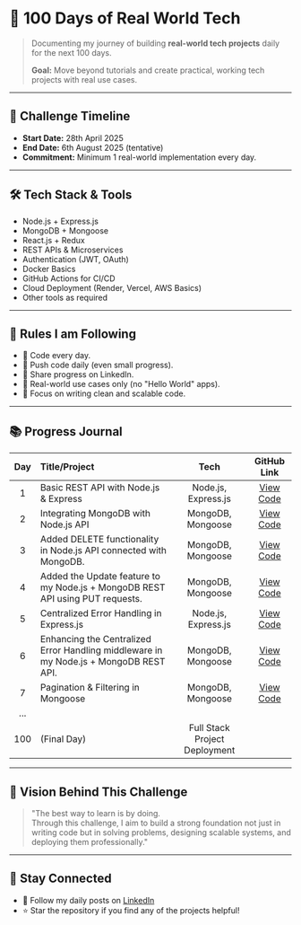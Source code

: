 # 🚀 100 Days of Real World Tech

> Documenting my journey of building **real-world tech projects** daily for the next 100 days.  
>  
> **Goal:** Move beyond tutorials and create practical, working tech projects with real use cases.

---

## 📅 Challenge Timeline

- **Start Date:** 28th April 2025
- **End Date:** 6th August 2025 (tentative)
- **Commitment:** Minimum 1 real-world implementation every day.

---

## 🛠️ Tech Stack & Tools

- Node.js + Express.js
- MongoDB + Mongoose
- React.js + Redux
- REST APIs & Microservices
- Authentication (JWT, OAuth)
- Docker Basics
- GitHub Actions for CI/CD
- Cloud Deployment (Render, Vercel, AWS Basics)
- Other tools as required

---

## 📜 Rules I am Following

- 📌 Code every day.
- 📌 Push code daily (even small progress).
- 📌 Share progress on LinkedIn.
- 📌 Real-world use cases only (no "Hello World" apps).
- 📌 Focus on writing clean and scalable code.

---

## 📚 Progress Journal

| Day | Title/Project | Tech | GitHub Link |
|:---:|:--------------|:----:|:-----------:|
| 1 | Basic REST API with Node.js & Express | Node.js, Express.js | [View Code](https://github.com/nileshdhankani/100-Days-Of-Real-World-Tech-Challenge/tree/main/Day%201) |
| 2 | Integrating MongoDB with Node.js API | MongoDB, Mongoose | [View Code](https://github.com/nileshdhankani/100-Days-Of-Real-World-Tech-Challenge/tree/main/Day%202) |
| 3 | Added DELETE functionality in Node.js API connected with MongoDB. | MongoDB, Mongoose  | [View Code](https://github.com/nileshdhankani/100-Days-Of-Real-World-Tech-Challenge/tree/main/Day%203) |
| 4 | Added the Update feature to my Node.js + MongoDB REST API using PUT requests. | MongoDB, Mongoose  | [View Code](https://github.com/nileshdhankani/100-Days-Of-Real-World-Tech-Challenge/tree/main/Day%204) |
| 5 | Centralized Error Handling in Express.js | Node.js, Express.js  | [View Code](https://github.com/nileshdhankani/100-Days-Of-Real-World-Tech-Challenge/tree/main/Day%205) |
| 6 | Enhancing the Centralized Error Handling middleware in my Node.js + MongoDB REST API. | MongoDB, Mongoose  | [View Code](https://github.com/nileshdhankani/100-Days-Of-Real-World-Tech-Challenge/tree/main/Day%206) |
| 7 | Pagination & Filtering in Mongoose | MongoDB, Mongoose  | [View Code](https://github.com/nileshdhankani/100-Days-Of-Real-World-Tech-Challenge/tree/main/Day%207) |
| ... |  |  |  |
| 100 | (Final Day) | Full Stack Project Deployment |  |

---

## 🎯 Vision Behind This Challenge

> "The best way to learn is by doing.  
> Through this challenge, I aim to build a strong foundation not just in writing code but in solving problems, designing scalable systems, and deploying them professionally."

---

## 📢 Stay Connected

- 💬 Follow my daily posts on [LinkedIn](https://www.linkedin.com/in/nileshdhankani/)
- ⭐ Star the repository if you find any of the projects helpful!

